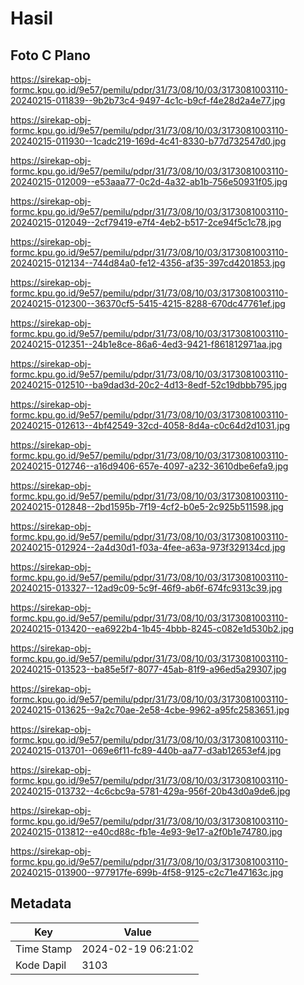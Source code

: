# Hasil

## Foto C Plano

https://sirekap-obj-formc.kpu.go.id/9e57/pemilu/pdpr/31/73/08/10/03/3173081003110-20240215-011839--9b2b73c4-9497-4c1c-b9cf-f4e28d2a4e77.jpg

https://sirekap-obj-formc.kpu.go.id/9e57/pemilu/pdpr/31/73/08/10/03/3173081003110-20240215-011930--1cadc219-169d-4c41-8330-b77d732547d0.jpg

https://sirekap-obj-formc.kpu.go.id/9e57/pemilu/pdpr/31/73/08/10/03/3173081003110-20240215-012009--e53aaa77-0c2d-4a32-ab1b-756e50931f05.jpg

https://sirekap-obj-formc.kpu.go.id/9e57/pemilu/pdpr/31/73/08/10/03/3173081003110-20240215-012049--2cf79419-e7f4-4eb2-b517-2ce94f5c1c78.jpg

https://sirekap-obj-formc.kpu.go.id/9e57/pemilu/pdpr/31/73/08/10/03/3173081003110-20240215-012134--744d84a0-fe12-4356-af35-397cd4201853.jpg

https://sirekap-obj-formc.kpu.go.id/9e57/pemilu/pdpr/31/73/08/10/03/3173081003110-20240215-012300--36370cf5-5415-4215-8288-670dc47761ef.jpg

https://sirekap-obj-formc.kpu.go.id/9e57/pemilu/pdpr/31/73/08/10/03/3173081003110-20240215-012351--24b1e8ce-86a6-4ed3-9421-f861812971aa.jpg

https://sirekap-obj-formc.kpu.go.id/9e57/pemilu/pdpr/31/73/08/10/03/3173081003110-20240215-012510--ba9dad3d-20c2-4d13-8edf-52c19dbbb795.jpg

https://sirekap-obj-formc.kpu.go.id/9e57/pemilu/pdpr/31/73/08/10/03/3173081003110-20240215-012613--4bf42549-32cd-4058-8d4a-c0c64d2d1031.jpg

https://sirekap-obj-formc.kpu.go.id/9e57/pemilu/pdpr/31/73/08/10/03/3173081003110-20240215-012746--a16d9406-657e-4097-a232-3610dbe6efa9.jpg

https://sirekap-obj-formc.kpu.go.id/9e57/pemilu/pdpr/31/73/08/10/03/3173081003110-20240215-012848--2bd1595b-7f19-4cf2-b0e5-2c925b511598.jpg

https://sirekap-obj-formc.kpu.go.id/9e57/pemilu/pdpr/31/73/08/10/03/3173081003110-20240215-012924--2a4d30d1-f03a-4fee-a63a-973f329134cd.jpg

https://sirekap-obj-formc.kpu.go.id/9e57/pemilu/pdpr/31/73/08/10/03/3173081003110-20240215-013327--12ad9c09-5c9f-46f9-ab6f-674fc9313c39.jpg

https://sirekap-obj-formc.kpu.go.id/9e57/pemilu/pdpr/31/73/08/10/03/3173081003110-20240215-013420--ea6922b4-1b45-4bbb-8245-c082e1d530b2.jpg

https://sirekap-obj-formc.kpu.go.id/9e57/pemilu/pdpr/31/73/08/10/03/3173081003110-20240215-013523--ba85e5f7-8077-45ab-81f9-a96ed5a29307.jpg

https://sirekap-obj-formc.kpu.go.id/9e57/pemilu/pdpr/31/73/08/10/03/3173081003110-20240215-013625--9a2c70ae-2e58-4cbe-9962-a95fc2583651.jpg

https://sirekap-obj-formc.kpu.go.id/9e57/pemilu/pdpr/31/73/08/10/03/3173081003110-20240215-013701--069e6f11-fc89-440b-aa77-d3ab12653ef4.jpg

https://sirekap-obj-formc.kpu.go.id/9e57/pemilu/pdpr/31/73/08/10/03/3173081003110-20240215-013732--4c6cbc9a-5781-429a-956f-20b43d0a9de6.jpg

https://sirekap-obj-formc.kpu.go.id/9e57/pemilu/pdpr/31/73/08/10/03/3173081003110-20240215-013812--e40cd88c-fb1e-4e93-9e17-a2f0b1e74780.jpg

https://sirekap-obj-formc.kpu.go.id/9e57/pemilu/pdpr/31/73/08/10/03/3173081003110-20240215-013900--977917fe-699b-4f58-9125-c2c71e47163c.jpg


## Metadata

| Key        | Value               |
| ---------- | ------------------- |
| Time Stamp | 2024-02-19 06:21:02 |
| Kode Dapil | 3103                |



